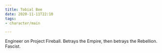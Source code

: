 ```yaml
---
title: Tobial Bee
date: 2020-11-11T22:10
tags:
- character/main

---
```


Engineer on Project Fireball. Betrays the Empire, then betrays the Rebellion.
Fascist.
